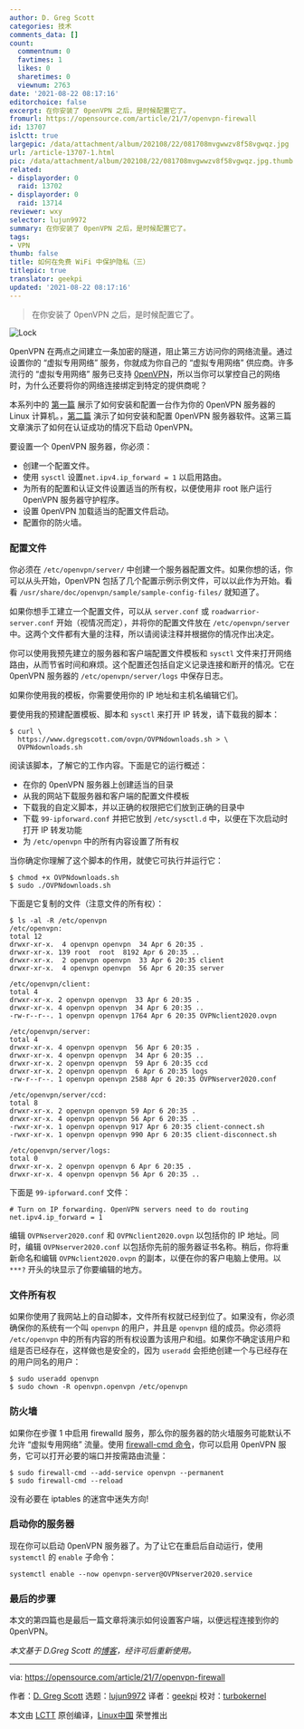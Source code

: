 ```yaml
---
author: D. Greg Scott
categories: 技术
comments_data: []
count:
  commentnum: 0
  favtimes: 1
  likes: 0
  sharetimes: 0
  viewnum: 2763
date: '2021-08-22 08:17:16'
editorchoice: false
excerpt: 在你安装了 0penVPN 之后，是时候配置它了。
fromurl: https://opensource.com/article/21/7/openvpn-firewall
id: 13707
islctt: true
largepic: /data/attachment/album/202108/22/081708mvgwwzv8f58vgwqz.jpg
url: /article-13707-1.html
pic: /data/attachment/album/202108/22/081708mvgwwzv8f58vgwqz.jpg.thumb.jpg
related:
- displayorder: 0
  raid: 13702
- displayorder: 0
  raid: 13714
reviewer: wxy
selector: lujun9972
summary: 在你安装了 0penVPN 之后，是时候配置它了。
tags:
- VPN
thumb: false
title: 如何在免费 WiFi 中保护隐私（三）
titlepic: true
translator: geekpi
updated: '2021-08-22 08:17:16'
---
```



> 
> 在你安装了 0penVPN 之后，是时候配置它了。
> 
> 
> 


![](/data/attachment/album/202108/22/081708mvgwwzv8f58vgwqz.jpg "Lock")


0penVPN 在两点之间建立一条加密的隧道，阻止第三方访问你的网络流量。通过设置你的 “虚拟专用网络” 服务，你就成为你自己的 “虚拟专用网络” 供应商。许多流行的 “虚拟专用网络” 服务已支持 [0penVPN](https://openvpn.net/)，所以当你可以掌控自己的网络时，为什么还要将你的网络连接绑定到特定的提供商呢？


本系列中的 [第一篇](/article-13680-1.html) 展示了如何安装和配置一台作为你的 0penVPN 服务器的 Linux 计算机。，[第二篇](/article-13702-1.html) 演示了如何安装和配置 0penVPN 服务器软件。这第三篇文章演示了如何在认证成功的情况下启动 0penVPN。


要设置一个 0penVPN 服务器，你必须：


* 创建一个配置文件。
* 使用 `sysctl` 设置`net.ipv4.ip_forward = 1` 以启用路由。
* 为所有的配置和认证文件设置适当的所有权，以便使用非 root 账户运行 0penVPN 服务器守护程序。
* 设置 0penVPN 加载适当的配置文件启动。
* 配置你的防火墙。


### 配置文件


你必须在 `/etc/openvpn/server/` 中创建一个服务器配置文件。如果你想的话，你可以从头开始，0penVPN 包括了几个配置示例示例文件，可以以此作为开始。看看 `/usr/share/doc/openvpn/sample/sample-config-files/` 就知道了。


如果你想手工建立一个配置文件，可以从 `server.conf` 或 `roadwarrior-server.conf` 开始（视情况而定），并将你的配置文件放在 `/etc/openvpn/server` 中。这两个文件都有大量的注释，所以请阅读注释并根据你的情况作出决定。


你可以使用我预先建立的服务器和客户端配置文件模板和 `sysctl` 文件来打开网络路由，从而节省时间和麻烦。这个配置还包括自定义记录连接和断开的情况。它在 0penVPN 服务器的 `/etc/openvpn/server/logs` 中保存日志。


如果你使用我的模板，你需要使用你的 IP 地址和主机名编辑它们。


要使用我的预建配置模板、脚本和 `sysctl` 来打开 IP 转发，请下载我的脚本：



```
$ curl \
  https://www.dgregscott.com/ovpn/OVPNdownloads.sh > \
  OVPNdownloads.sh

```

阅读该脚本，了解它的工作内容。下面是它的运行概述：


* 在你的 0penVPN 服务器上创建适当的目录
* 从我的网站下载服务器和客户端的配置文件模板
* 下载我的自定义脚本，并以正确的权限把它们放到正确的目录中
* 下载 `99-ipforward.conf` 并把它放到 `/etc/sysctl.d` 中，以便在下次启动时打开 IP 转发功能
* 为 `/etc/openvpn` 中的所有内容设置了所有权


当你确定你理解了这个脚本的作用，就使它可执行并运行它：



```
$ chmod +x OVPNdownloads.sh
$ sudo ./OVPNdownloads.sh

```

下面是它复制的文件（注意文件的所有权）：



```
$ ls -al -R /etc/openvpn
/etc/openvpn:
total 12
drwxr-xr-x.  4 openvpn openvpn  34 Apr 6 20:35 .
drwxr-xr-x. 139 root  root  8192 Apr 6 20:35 ..
drwxr-xr-x.  2 openvpn openvpn  33 Apr 6 20:35 client
drwxr-xr-x.  4 openvpn openvpn  56 Apr 6 20:35 server

/etc/openvpn/client:
total 4
drwxr-xr-x. 2 openvpn openvpn  33 Apr 6 20:35 .
drwxr-xr-x. 4 openvpn openvpn  34 Apr 6 20:35 ..
-rw-r--r--. 1 openvpn openvpn 1764 Apr 6 20:35 OVPNclient2020.ovpn

/etc/openvpn/server:
total 4
drwxr-xr-x. 4 openvpn openvpn  56 Apr 6 20:35 .
drwxr-xr-x. 4 openvpn openvpn  34 Apr 6 20:35 ..
drwxr-xr-x. 2 openvpn openvpn  59 Apr 6 20:35 ccd
drwxr-xr-x. 2 openvpn openvpn  6 Apr 6 20:35 logs
-rw-r--r--. 1 openvpn openvpn 2588 Apr 6 20:35 OVPNserver2020.conf

/etc/openvpn/server/ccd:
total 8
drwxr-xr-x. 2 openvpn openvpn 59 Apr 6 20:35 .
drwxr-xr-x. 4 openvpn openvpn 56 Apr 6 20:35 ..
-rwxr-xr-x. 1 openvpn openvpn 917 Apr 6 20:35 client-connect.sh
-rwxr-xr-x. 1 openvpn openvpn 990 Apr 6 20:35 client-disconnect.sh

/etc/openvpn/server/logs:
total 0
drwxr-xr-x. 2 openvpn openvpn 6 Apr 6 20:35 .
drwxr-xr-x. 4 openvpn openvpn 56 Apr 6 20:35 ..

```

下面是 `99-ipforward.conf` 文件：



```
# Turn on IP forwarding. OpenVPN servers need to do routing
net.ipv4.ip_forward = 1

```

编辑 `OVPNserver2020.conf` 和 `OVPNclient2020.ovpn` 以包括你的 IP 地址。同时，编辑 `OVPNserver2020.conf` 以包括你先前的服务器证书名称。稍后，你将重新命名和编辑 `OVPNclient2020.ovpn` 的副本，以便在你的客户电脑上使用。以 `***?` 开头的块显示了你要编辑的地方。


### 文件所有权


如果你使用了我网站上的自动脚本，文件所有权就已经到位了。如果没有，你必须确保你的系统有一个叫 `openvpn` 的用户，并且是 `openvpn` 组的成员。你必须将 `/etc/openvpn` 中的所有内容的所有权设置为该用户和组。如果你不确定该用户和组是否已经存在，这样做也是安全的，因为 `useradd` 会拒绝创建一个与已经存在的用户同名的用户：



```
$ sudo useradd openvpn
$ sudo chown -R openvpn.openvpn /etc/openvpn

```

### 防火墙


如果你在步骤 1 中启用 firewalld 服务，那么你的服务器的防火墙服务可能默认不允许 “虚拟专用网络” 流量。使用 [firewall-cmd 命令](https://www.redhat.com/sysadmin/secure-linux-network-firewall-cmd)，你可以启用 0penVPN 服务，它可以打开必要的端口并按需路由流量：



```
$ sudo firewall-cmd --add-service openvpn --permanent
$ sudo firewall-cmd --reload

```

没有必要在 iptables 的迷宫中迷失方向!


### 启动你的服务器


现在你可以启动 0penVPN 服务器了。为了让它在重启后自动运行，使用 `systemctl` 的 `enable` 子命令：



```
systemctl enable --now openvpn-server@OVPNserver2020.service

```

### 最后的步骤


本文的第四篇也是最后一篇文章将演示如何设置客户端，以便远程连接到你的 0penVPN。


*本文基于 D.Greg Scott 的[博客](https://www.dgregscott.com/how-to-build-a-vpn-in-four-easy-steps-without-spending-one-penny/)，经许可后重新使用。*




---


via: <https://opensource.com/article/21/7/openvpn-firewall>


作者：[D. Greg Scott](https://opensource.com/users/greg-scott) 选题：[lujun9972](https://github.com/lujun9972) 译者：[geekpi](https://github.com/geekpi) 校对：[turbokernel](https://github.com/turbokernel)


本文由 [LCTT](https://github.com/LCTT/TranslateProject) 原创编译，[Linux中国](https://linux.cn/) 荣誉推出